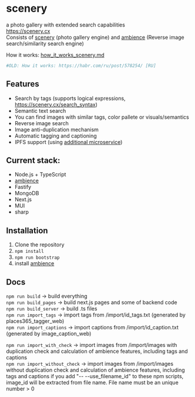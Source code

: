 # scenery
a photo gallery with extended search capabilities <br>
https://scenery.cx <br>
Consists of [scenery](https://github.com/qwertyforce/scenery/) (photo gallery engine) and [ambience](https://github.com/qwertyforce/ambience/) (Reverse image search/similarity search engine) <br>

How it works: [how_it_works_scenery.md](https://github.com/qwertyforce/scenery/blob/master/how_it_works_scenery.md)
```python 
#OLD: How it works: https://habr.com/ru/post/578254/ [RU]
```
## Features <br>

- Search by tags (supports logical expressions, https://scenery.cx/search_syntax)
- Semantic text search  
- You can find images with similar tags, color pallete or visuals/semantics <br>
- Reverse image search <br>
- Image anti-duplication mechanism <br>
- Automatic tagging and captioning
- IPFS support (using [additional microservice](https://github.com/qwertyforce/crud_file_server))

## Current stack:
- Node.js + TypeScript
- [ambience](https://github.com/qwertyforce/ambience)
- Fastify
- MongoDB
- Next.js
- MUI
- sharp

## Installation  
1. Clone the repository
2. ```npm install```
3. ```npm run bootstrap```
4. install [ambience](https://github.com/qwertyforce/ambience)

## Docs
```npm run build``` -> build everything  
```npm run build_pages``` -> build next.js pages and some of backend code  
```npm run build_server``` -> build .ts files  
```npm run import_tags``` -> import tags from /import/id_tags.txt  (generated by places365_tagger_web)  
```npm run import_captions``` -> import captions from /import/id_caption.txt   (generated by image_caption_web)  
     
```npm run import_with_check``` -> import images from /import/images with duplication check and calculation of ambience features, including tags and captions  
```npm run import_without_check``` -> import images from /import/images without duplication check and calculation of ambience features, including tags and captions 
if you add "-- --use_filename_id" to these npm scripts, image_id will be extracted from file name. File name must be an unique number > 0  
  
